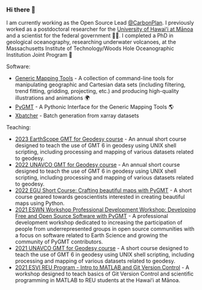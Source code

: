 ### Hi there 👋

I am currently working as the Open Source Lead [@CarbonPlan](https://carbonplan.org/).
I previously worked as a postdoctoral researcher for the [University of Hawaiʻi at Mānoa](https://manoa.hawaii.edu/)
and a scientist for the federal government :technologist:. I
completed a PhD in geological oceanography, researching underwater volcanoes, at the Massachusetts Institute
of Technology/Woods Hole Oceanographic Institution Joint Program :volcano:

Software:

- [Generic Mapping Tools](https://github.com/GenericMappingTools/gmt) - A
  collection of command-line tools for manipulating geographic and Cartesian
  data sets (including filtering, trend fitting, gridding, projecting, etc.)
  and producing high-quality illustrations and animations :earth_africa:
- [PyGMT](https://github.com/GenericMappingTools/pygmt) - A Pythonic Interface
  for the Generic Mapping Tools :earth_americas:
- [Xbatcher](https://github.com/xarray-contrib/xbatcher) - Batch generation from xarray datasets

Teaching:

- [2023 EarthScope GMT for Geodesy course](https://github.com/GenericMappingTools/gmt-for-geodesy) - An annual short course designed
  to teach the use of GMT 6 in geodesy using UNIX shell scripting, including processing and mapping of various datasets
  related to geodesy.
- [2022 UNAVCO GMT for Geodesy course](https://github.com/GenericMappingTools/gmt-for-geodesy) - An annual short course designed
  to teach the use of GMT 6 in geodesy using UNIX shell scripting, including processing and mapping of various datasets
  related to geodesy.
- [2022 EGU Short Course: Crafting beautiful maps with PyGMT](https://github.com/GenericMappingTools/egu22pygmt) - A short course geared towards geoscientists interested in creating beautiful maps using Python.
- [2021 ESWN Workshop Professional Development Workshop: Developing Free and Open Source Software with PyGMT](https://github.com/GenericMappingTools/2021-eswn-pygmt-workshop) - A professional development workshop dedicated to increasing the participation of people
  from underrepresented groups in open source communities with a focus on software related to Earth Science and growing
  the community of PyGMT contributors.
- [2021 UNAVCO GMT for Geodesy course](https://github.com/GenericMappingTools/2021-unavco-course) - A short course designed
  to teach the use of GMT 6 in geodesy using UNIX shell scripting, including processing and mapping of various datasets
  related to geodesy.
- [2021 ESVI REU Program - Intro to MATLAB and Git Version Control](https://github.com/maxrjones/2021-reu-matlab-git) -
  A workshop designed to teach basics of Git Version Control and scientific programming in MATLAB to REU students at the
  Hawaiʻi at Mānoa.
